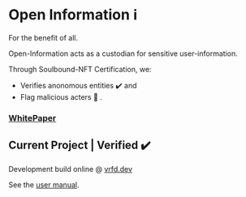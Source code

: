 # Open Information ℹ️

For the benefit of all.

Open-Information acts as a custodian for sensitive user-information.

Through Soulbound-NFT Certification, we:
- Verifies anonomous entities ✔️ and
- Flag malicious acters  🚩 . 

### [WhitePaper](https://open-info.gitbook.io/oi-whitepaper/)

## Current Project | Verified ✔️

Development build online @ [vrfd.dev](https://vrfd.dev)

See the [user manual](https://open-info.gitbook.io/verified-app/).

